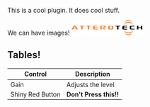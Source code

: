 This is a cool plugin. It does cool stuff. 

We can have images!
![A logo](Logo.png)

## Tables!

Control | Description
------------ | -------------
Gain | Adjusts the level
Shiny Red Button | **Don't Press this!!**
